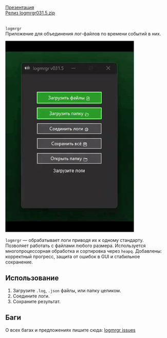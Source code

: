 [Презентация](https://github.com/ashtray01/logmrgr/blob/main/logmrgr031.5.pptx)<br>
[Релиз logmrgr031.5.zip](https://github.com/ashtray01/logmrgr/releases/download/031.5/logmrgr031.5.zip)

</br>`logmrgr`
</br>Приложение для объединения лог-файлов по времени событий в них.

![logmrgr](logmrgr031.5.gif)

`logmrgr` — обрабатывает логи приводя их к одному стандарту. Позволяет работать с файлами любого размера. Используется многопроцессорная обработка и сортировка через `heapq`. Добавлены: корректный прогресс, защита от ошибок в GUI и стабильное сохранение.

## Использование
1. Загрузите `.log`, `.json` файлы, или папку целиком.
2. Соедините логи.
3. Сохраните результат.

## Баги
О всех багах и предложениях пишите сюда:
[logmrgr issues](https://github.com/ashtray01/logmrgr/issues)
